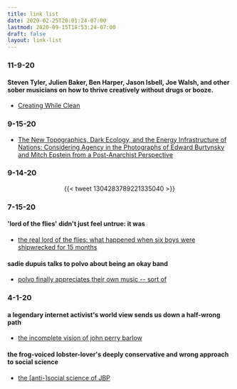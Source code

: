 ```yaml
---
title: link list
date: 2020-02-25T20:01:24-07:00
lastmod: 2020-09-15T18:53:24-07:00
draft: false
layout: link-list
---
```


### 11-9-20
#### Steven Tyler, Julien Baker, Ben Harper, Jason Isbell, Joe Walsh, and other sober musicians on how to thrive creatively without drugs or booze.

* [Creating While Clean](https://www.gq.com/story/clean-musicians)

### 9-15-20

* [The New Topographics, Dark Ecology, and the Energy Infrastructure of Nations: Considering Agency in the Photographs of Edward Burtynsky and Mitch Epstein from a Post-Anarchist Perspective](http://imaginations.glendon.yorku.ca/?p=3523)

### 9-14-20
<center> {{< tweet 1304283789221335040 >}} </center>


### 7-15-20  

#### 'lord of the flies' didn't just feel untrue: it was

* [the real lord of the flies: what happened when six boys were shipwrecked for 15 months](https://www.theguardian.com/books/2020/may/09/the-real-lord-of-the-flies-what-happened-when-six-boys-were-shipwrecked-for-15-months)

#### sadie dupuis talks to polvo about being an okay band

* [polvo finally appreciates their own music -- sort of](https://www.talkhouse.com/polvo-finally-appreciates-their-own-music-sort-of/)

### 4-1-20  

#### a legendary internet activist's world view sends us down a half-wrong path  

* [the incomplete vision of john perry barlow](https://slate.com/technology/2018/02/john-perry-barlow-gave-internet-activists-only-half-the-mission-they-need.amp?__twitter_impression=true)

#### the frog-voiced lobster-lover's deeply conservative and wrong approach to social science  

* [the [anti-]social science of JBP](https://drjordanbpeterson.ca/the-anti-social-science-of-jbp/)